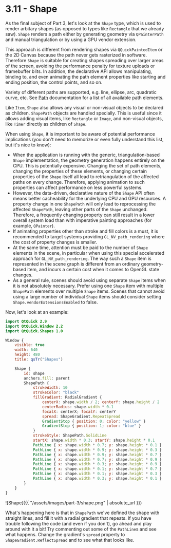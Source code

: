 # 3.11 - Shape

As the final subject of Part 3, let's look at the `Shape` type, which is used to render arbitary shapes (as opposed to types like `Rectangle` that we already saw). `Shape` renders a path either by generating geometry via `QPainterPath` and manual triangulation or by using a GPU vendor extension.

This approach is different from rendering shapes via `QQuickPaintedItem` or the 2D Canvas because the path never gets rasterized in software. Therefore `Shape` is suitable for creating shapes spreading over larger areas of the screen, avoiding the performance penalty for texture uploads or framebuffer blits. In addition, the declarative API allows manipulating, binding to, and even animating the path element properties like starting and ending position, the control points, and so on.

Variety of different paths are supported, e.g. line, ellipse, arc, quadratic curve, etc. See [Path](https://doc.qt.io/qt-5.11/qml-qtquick-path.html) documentation for a list of all available path elements. 

Like `Item`, `Shape` also allows any visual or non-visual objects to be declared as children. `ShapePath` objects are handled specially. This is useful since it allows adding visual items, like `Rectangle` or `Image`, and non-visual objects, like `Timer` directly as children of `Shape`.

When using `Shape`, it is important to be aware of potential performance implications (you don't need to memorize or even fully understand this list, but it's nice to know):

* When the application is running with the generic, triangulation-based `Shape` implementation, the geometry generation happens entirely on the CPU. This is potentially expensive. Changing the set of path elements, changing the properties of these elements, or changing certain properties of the `Shape` itself all lead to retriangulation of the affected paths on every change. Therefore, applying animation to such properties can affect performance on less powerful systems.
* However, the data-driven, declarative nature of the `Shape` API often means better cacheability for the underlying CPU and GPU resources. A property change in one `ShapePath` will only lead to reprocessing the affected `ShapePath`, leaving other parts of the `Shape` unchanged. Therefore, a frequently changing property can still result in a lower overall system load than with imperative painting approaches (for example, `QPainter`).
* If animating properties other than stroke and fill colors is a must, it is recommended to target systems providing `GL_NV_path_rendering` where the cost of property changes is smaller.
* At the same time, attention must be paid to the number of `Shape` elements in the scene, in particular when using this special accelerated approach for `GL_NV_path_rendering`. The way such a `Shape` item is represented in the scene graph is different from an ordinary geometry-based item, and incurs a certain cost when it comes to OpenGL state changes.
* As a general rule, scenes should avoid using separate `Shape` items when it is not absolutely necessary. Prefer using one `Shape` item with multiple `ShapePath` elements over multiple `Shape` items. Scenes that cannot avoid using a large number of individual `Shape` items should consider setting `Shape.vendorExtensionsEnabled` to false.

Now, let's look at an example:

```qml
import QtQuick 2.9
import QtQuick.Window 2.2
import QtQuick.Shapes 1.0

Window {
    visible: true
    width: 640
    height: 480
    title: qsTr("Shapes")

    Shape {
        id: shape
        anchors.fill: parent
        ShapePath {
            strokeWidth: 10
            strokeColor: "black"
            fillGradient: RadialGradient {
                centerX: shape.width / 2; centerY: shape.height / 2
                centerRadius: shape.width * 0.1
                focalX: centerX; focalY: centerY
                spread: ShapeGradient.RepeatSpread
                GradientStop { position: 0; color: "yellow" }
                GradientStop { position: 1; color: "blue" }
            }
            strokeStyle: ShapePath.SolidLine
            startX: shape.width * 0.3; startY: shape.height * 0.1
            PathLine { x: shape.width * 0.7; y: shape.height * 0.1 }
            PathLine { x: shape.width * 0.9; y: shape.height * 0.3 }
            PathLine { x: shape.width * 0.9; y: shape.height * 0.7 }
            PathLine { x: shape.width * 0.7; y: shape.height * 0.9 }
            PathLine { x: shape.width * 0.3; y: shape.height * 0.9 }
            PathLine { x: shape.width * 0.1; y: shape.height * 0.7 }
            PathLine { x: shape.width * 0.1; y: shape.height * 0.3 }
            PathLine { x: shape.width * 0.3; y: shape.height * 0.1 }
        }
    }
}

```

![Shape]({{ "/assets/images/part-3/shape.png" | absolute_url }})

What's happening here is that in `ShapePath` we've defined the shape with straight lines, and fill it with a radial gradient that repeats. If you have trouble following the code (and even if you don't), go ahead and play around with it a bit! Try commenting out some of the `PathLine`s and see what happens. Change the gradient's `spread` property to `ShapeGradient.ReflectSpread` and to see what that looks like.